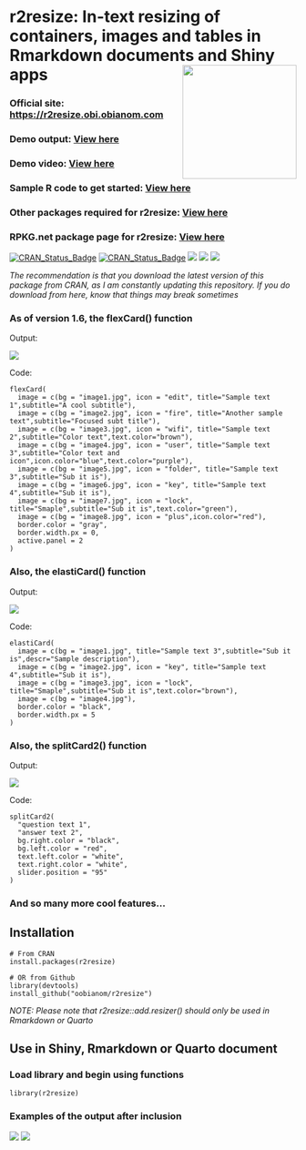 # r2resize: In-text resizing of containers, images and tables in Rmarkdown documents and Shiny apps <img src="https://r2resize.obi.obianom.com/r2resize_logo.png" width="200" align="right"/>

### Official site: https://r2resize.obi.obianom.com

### Demo output: [View here](https://rstudio-pubs-static.s3.amazonaws.com/977399_37ed43a251fe493d87efe81c452b7f7d.html)

### Demo video: [View here](https://r2resize.obi.obianom.com/r2resize-package.gif)

### Sample R code to get started: [View here](https://github.com/oobianom/r2resize/blob/main/inst/examples/sample1.Rmd)

### Other packages required for r2resize: [View here](https://depends.rpkg.net/package/r2resize)

### RPKG.net package page for r2resize: [View here](https://rpkg.net/package/r2resize)

[![CRAN\_Status\_Badge](https://img.shields.io/badge/rPkgNet-published-orange)](https://rnetwork.obi.obianom.com/package/r2resize) [![CRAN\_Status\_Badge](https://www.r-pkg.org/badges/version/r2resize)](https://cran.r-project.org/package=r2resize) [![](https://cranlogs.r-pkg.org/badges/r2resize)](https://cran.r-project.org/package=r2resize)
[![](https://cranlogs.r-pkg.org/badges/last-week/r2resize)](https://cran.r-project.org/package=r2resize)
[![](https://cranlogs.r-pkg.org/badges/grand-total/r2resize)](https://cran.r-project.org/package=r2resize)

_The recommendation is that you download the latest version of this package from CRAN, as I am constantly updating this repository. If you do download from here, know that things may break sometimes_

### As of version 1.6, the flexCard() function

Output:

![](https://r2resize.obi.obianom.com/m/r2resize_flexcard_2.gif)

Code:
```
flexCard(
  image = c(bg = "image1.jpg", icon = "edit", title="Sample text 1",subtitle="A cool subtitle"),
  image = c(bg = "image2.jpg", icon = "fire", title="Another sample text",subtitle="Focused subt title"),
  image = c(bg = "image3.jpg", icon = "wifi", title="Sample text 2",subtitle="Color text",text.color="brown"),
  image = c(bg = "image4.jpg", icon = "user", title="Sample text 3",subtitle="Color text and icon",icon.color="blue",text.color="purple"),
  image = c(bg = "image5.jpg", icon = "folder", title="Sample text 3",subtitle="Sub it is"),
  image = c(bg = "image6.jpg", icon = "key", title="Sample text 4",subtitle="Sub it is"),
  image = c(bg = "image7.jpg", icon = "lock", title="Smaple",subtitle="Sub it is",text.color="green"),
  image = c(bg = "image8.jpg", icon = "plus",icon.color="red"),
  border.color = "gray",
  border.width.px = 0,
  active.panel = 2
)
```

### Also, the elastiCard() function

Output:

![](https://r2resize.obi.obianom.com/m/r2resize_elasticard_1.gif)

Code:
```
elastiCard(
  image = c(bg = "image1.jpg", title="Sample text 3",subtitle="Sub it is",descr="Sample description"),
  image = c(bg = "image2.jpg", icon = "key", title="Sample text 4",subtitle="Sub it is"),
  image = c(bg = "image3.jpg", icon = "lock", title="Smaple",subtitle="Sub it is",text.color="brown"),
  image = c(bg = "image4.jpg"),
  border.color = "black",
  border.width.px = 5
)

```

### Also, the splitCard2() function

Output:

![](https://r2resize.obi.obianom.com/m/r2resize_splitcard2_1.gif)

Code:
```
splitCard2(
  "question text 1",
  "answer text 2",
  bg.right.color = "black",
  bg.left.color = "red",
  text.left.color = "white",
  text.right.color = "white",
  slider.position = "95"
)

```

### And so many more cool features...


## Installation 

```{r}
# From CRAN
install.packages(r2resize)

# OR from Github
library(devtools)
install_github("oobianom/r2resize")
```

_NOTE: Please note that r2resize::add.resizer() should only be used in Rmarkdown or Quarto_

## Use in Shiny, Rmarkdown or Quarto document

### Load library and begin using functions

```{r}
library(r2resize)
```





### Examples of the output after inclusion

![](https://obianom.com/r2resize_card3.png)
![](https://obianom.com/r2resize_card4.png)
